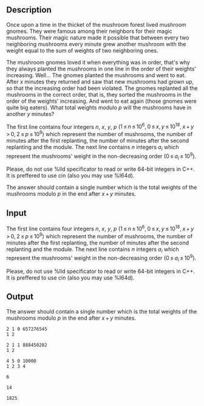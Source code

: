 ## Description

<div><p>Once upon a time in the thicket of the mushroom forest lived mushroom gnomes. They were famous among their neighbors for their magic mushrooms. Their magic nature made it possible that between every two neighboring mushrooms every minute grew another mushroom with the weight equal to the sum of weights of two neighboring ones. </p><p>The mushroom gnomes loved it when everything was in order, that's why they always planted the mushrooms in one line in the order of their weights' increasing. Well... The gnomes planted the mushrooms and went to eat. After <span class="tex-span"><i>x</i></span> minutes they returned and saw that new mushrooms had grown up, so that the increasing order had been violated. The gnomes replanted all the mushrooms in the correct order, that is, they sorted the mushrooms in the order of the weights' increasing. And went to eat again (those gnomes were quite big eaters). What total weights modulo <span class="tex-span"><i>p</i></span> will the mushrooms have in another <span class="tex-span"><i>y</i></span> minutes?</p></div><div class="input-specification"><p>The first line contains four integers <span class="tex-span"><i>n</i></span>, <span class="tex-span"><i>x</i></span>, <span class="tex-span"><i>y</i></span>, <span class="tex-span"><i>p</i></span> (<span class="tex-span">1 ≤ <i>n</i> ≤ 10<sup class="upper-index">6</sup>, 0 ≤ <i>x</i>, <i>y</i> ≤ 10<sup class="upper-index">18</sup>, <i>x</i> + <i>y</i> &gt; 0, 2 ≤ <i>p</i> ≤ 10<sup class="upper-index">9</sup></span>) which represent the number of mushrooms, the number of minutes after the first replanting, the number of minutes after the second replanting and the module. The next line contains <span class="tex-span"><i>n</i></span> integers <span class="tex-span"><i>a</i><sub class="lower-index"><i>i</i></sub></span> which represent the mushrooms' weight in the non-decreasing order (<span class="tex-span">0 ≤ <i>a</i><sub class="lower-index"><i>i</i></sub> ≤ 10<sup class="upper-index">9</sup></span>).</p><p>Please, do not use <span class="tex-font-style-tt">%lld</span> specificator to read or write 64-bit integers in C++. It is preffered to use <span class="tex-font-style-tt">cin</span> (also you may use <span class="tex-font-style-tt">%I64d</span>).</p></div><div class="output-specification"><p>The answer should contain a single number which is the total weights of the mushrooms modulo <span class="tex-span"><i>p</i></span> in the end after <span class="tex-span"><i>x</i> + <i>y</i></span> minutes.</p></div>

## Input

<p>The first line contains four integers <span class="tex-span"><i>n</i></span>, <span class="tex-span"><i>x</i></span>, <span class="tex-span"><i>y</i></span>, <span class="tex-span"><i>p</i></span> (<span class="tex-span">1 ≤ <i>n</i> ≤ 10<sup class="upper-index">6</sup>, 0 ≤ <i>x</i>, <i>y</i> ≤ 10<sup class="upper-index">18</sup>, <i>x</i> + <i>y</i> &gt; 0, 2 ≤ <i>p</i> ≤ 10<sup class="upper-index">9</sup></span>) which represent the number of mushrooms, the number of minutes after the first replanting, the number of minutes after the second replanting and the module. The next line contains <span class="tex-span"><i>n</i></span> integers <span class="tex-span"><i>a</i><sub class="lower-index"><i>i</i></sub></span> which represent the mushrooms' weight in the non-decreasing order (<span class="tex-span">0 ≤ <i>a</i><sub class="lower-index"><i>i</i></sub> ≤ 10<sup class="upper-index">9</sup></span>).</p><p>Please, do not use <span class="tex-font-style-tt">%lld</span> specificator to read or write 64-bit integers in C++. It is preffered to use <span class="tex-font-style-tt">cin</span> (also you may use <span class="tex-font-style-tt">%I64d</span>).</p>

## Output

<p>The answer should contain a single number which is the total weights of the mushrooms modulo <span class="tex-span"><i>p</i></span> in the end after <span class="tex-span"><i>x</i> + <i>y</i></span> minutes.</p>





```input1
2 1 0 657276545
1 2

```




```input2
2 1 1 888450282
1 2

```




```input3
4 5 0 10000
1 2 3 4

```




```output1
6

```




```output2
14

```




```output3
1825

```


